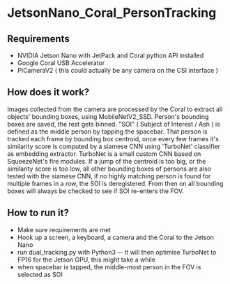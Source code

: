 # JetsonNano_Coral_PersonTracking

## Requirements
- NVIDIA Jetson Nano with JetPack and Coral python API installed
- Google Coral USB Accelerator
- PiCameraV2 ( this could actually be any camera on the CSI interface )

## How does it work?
Images collected from the camera are processed by the Coral to extract all objects' bounding boxes, using MobileNetV2_SSD. Person's bounding boxes are saved, the rest gets binned.
"SOI" ( Subject of Interest / Ash ) is defined as the middle person by tapping the spacebar.
That person is tracked each frame by bounding box centroid, once every few frames it's similarity score is computed by a siamese CNN using 'TurboNet' classifier as embedding extractor. TurboNet is a small custom CNN based on SqueezeNet's fire modules.
If a jump of the centroid is too big, or the similarity score is too low, all other bounding boxes of persons are also tested with the siamese CNN, if no highly matching person is found for multiple frames in a row, the SOI is deregistered. From then on all bounding boxes will always be checked to see if SOI re-enters the FOV.

## How to run it?
- Make sure requirements are met
- Hook up a screen, a keyboard, a camera and the Coral to the Jetson Nano
- run dual_tracking.py with Python3
-- It will then optimise TurboNet to FP16 for the Jetson GPU, this might take a while
- when spacebar is tapped, the middle-most person in the FOV is selected as SOI
